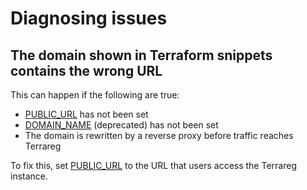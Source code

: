 
# Diagnosing issues

## The domain shown in Terraform snippets contains the wrong URL

This can happen if the following are true:

 * [PUBLIC_URL](./CONFIG.md#public_url) has not been set
 * [DOMAIN_NAME](./CONFIG.md#domain_name) (deprecated) has not been set
 * The domain is rewritten by a reverse proxy before traffic reaches Terrareg

To fix this, set [PUBLIC_URL](./CONFIG.md#public_url) to the URL that users access the Terrareg instance.
